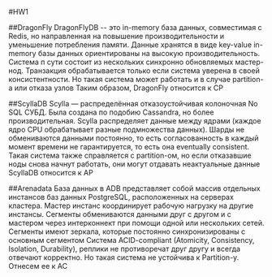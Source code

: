 #HW1

##DragonFly
DragonFlyDB -- это in-memory база данных, совместимая с Redis, 
но направленная на повышение производительности и уменьшение потребления памяти. Данные хранятся в виде key-value
in-memory базы данных ориентированы на высокую производительность. Система п сути состоит из нескольких синхронно обновляемых
мастер-нод. Транзакция обрабатывается только если система уверена в своей консистентности. Но такая система может работать и в 
случае partition-a или отказа узлов
Таким образом, DragonFly относится к CP

##ScyllaDB
Scylla — распределённая отказоустойчивая колоночная No SQL СУБД. Была создана по подобию Cassandra, но более производительная.
Scylla распределяет данные между ядрами (каждое ядро CPU обрабатывает разные подмножества данных). Шарды не обмениваются данными постоянно, то есть согласованность в каждый момент времени не гарантируется,
то есть она eventually consistent. Такая система также справляется с partition-ом, но если отказавшие ноды снова начнут работать, они могут отдавать неактуальные данные
ScyllaDB относится к AP

##Arenadata
База данных в ADB представляет собой массив отдельных инстансов баз данных PostgreSQL, расположенных на серверах кластера.
Мастер инстанс координирует рабочую нагрузку на другие инстансы. Сегменты обмениваются данными друг с другом и с мастером через интерконнект при помощи одной или нескольких сетей.
Сегменты имеют зеркала, которые постоянно синхронизированы с основным сегментом
Система ACID-compliant (Atomicity, Consistency, Isolation, Durability), реплики не противоречат друг другу и всегда отвечают корректно.
Но такая система не устойчива к Partition-y.
Отнесем ее к AC